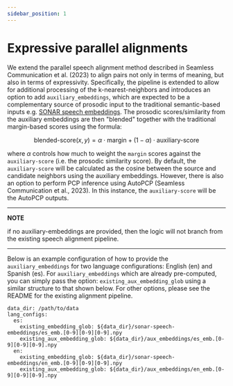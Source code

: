```yaml
---
sidebar_position: 1
---
```


# Expressive parallel alignments

We extend the parallel speech alignment method described in Seamless Communication et al. (2023) to align pairs not only in terms of meaning, but also in terms of expressivity. Specifically, the pipeline is extended to allow for additional processing of the k-nearest-neighbors and introduces an option to add `auxiliary_embeddings`, which are expected to be a complementary source of prosodic input to the traditional semantic-based inputs e.g. [SONAR speech embeddings](https://github.com/facebookresearch/SONAR). The prosodic scores/similarity from the auxiliary embeddings are then "blended" together with the traditional margin-based scores using the formula:

$$ \text{blended-score}(x, y) = \alpha \cdot \text{margin} + (1 - \alpha) \cdot \text{auxiliary-score} $$

where $\alpha$ controls how much to weight the `margin` scores against the `auxiliary-score` (i.e. the prosodic similarity score). By default, the `auxiliary-score` will be calculated as the cosine between the source and candidate neighbors using the auxiliary embeddings. However, there is also an option to perform PCP inference using AutoPCP (Seamless Communication et al., 2023). In this instance, the `auxiliary-score` will be the AutoPCP outputs. 

---
**NOTE**

if no auxiliary-embeddings are provided, then the logic will not branch from the existing speech alignment pipeline.

---

Below is an example configuration of how to provide the `auxiliary_embeddings` for two language configurations: English (en) and Spanish (es). For `auxiliary_embeddings` which are already pre-computed, you can simply pass the option: `existing_aux_embedding_glob` using a similar structure to that shown below. For other options, please see the README for the existing alignment pipeline.

```
data_dir: /path/to/data
lang_configs:
  es:
    existing_embedding_glob: ${data_dir}/sonar-speech-embeddings/es_emb.[0-9][0-9][0-9].npy
    existing_aux_embedding_glob: ${data_dir}/aux_embeddings/es_emb.[0-9][0-9][0-9].npy
  en:
    existing_embedding_glob: ${data_dir}/sonar-speech-embeddings/en_emb.[0-9][0-9][0-9].npy
    existing_aux_embedding_glob: ${data_dir}/aux_embeddings/en_emb.[0-9][0-9][0-9].npy
```
